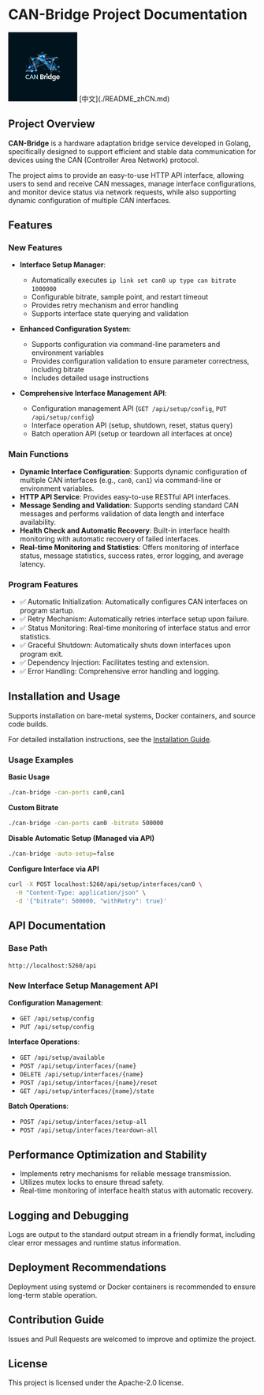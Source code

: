 # CAN-Bridge Project Documentation

<img src=".github/logo.png" width=140>
[中文](./README_zhCN.md)

## Project Overview

**CAN-Bridge** is a hardware adaptation bridge service developed in Golang, specifically designed to support efficient and stable data communication for devices using the CAN (Controller Area Network) protocol.

The project aims to provide an easy-to-use HTTP API interface, allowing users to send and receive CAN messages, manage interface configurations, and monitor device status via network requests, while also supporting dynamic configuration of multiple CAN interfaces.

## Features

### New Features

* **Interface Setup Manager**:

  * Automatically executes `ip link set can0 up type can bitrate 1000000`
  * Configurable bitrate, sample point, and restart timeout
  * Provides retry mechanism and error handling
  * Supports interface state querying and validation

* **Enhanced Configuration System**:

  * Supports configuration via command-line parameters and environment variables
  * Provides configuration validation to ensure parameter correctness, including bitrate
  * Includes detailed usage instructions

* **Comprehensive Interface Management API**:

  * Configuration management API (`GET /api/setup/config`, `PUT /api/setup/config`)
  * Interface operation API (setup, shutdown, reset, status query)
  * Batch operation API (setup or teardown all interfaces at once)

### Main Functions

* **Dynamic Interface Configuration**: Supports dynamic configuration of multiple CAN interfaces (e.g., `can0`, `can1`) via command-line or environment variables.
* **HTTP API Service**: Provides easy-to-use RESTful API interfaces.
* **Message Sending and Validation**: Supports sending standard CAN messages and performs validation of data length and interface availability.
* **Health Check and Automatic Recovery**: Built-in interface health monitoring with automatic recovery of failed interfaces.
* **Real-time Monitoring and Statistics**: Offers monitoring of interface status, message statistics, success rates, error logging, and average latency.

### Program Features

* ✅ Automatic Initialization: Automatically configures CAN interfaces on program startup.
* ✅ Retry Mechanism: Automatically retries interface setup upon failure.
* ✅ Status Monitoring: Real-time monitoring of interface status and error statistics.
* ✅ Graceful Shutdown: Automatically shuts down interfaces upon program exit.
* ✅ Dependency Injection: Facilitates testing and extension.
* ✅ Error Handling: Comprehensive error handling and logging.

## Installation and Usage

Supports installation on bare-metal systems, Docker containers, and source code builds.

For detailed installation instructions, see the [Installation Guide](docs/install.md).

### Usage Examples

**Basic Usage**

```bash
./can-bridge -can-ports can0,can1
```

**Custom Bitrate**

```bash
./can-bridge -can-ports can0 -bitrate 500000
```

**Disable Automatic Setup (Managed via API)**

```bash
./can-bridge -auto-setup=false
```

**Configure Interface via API**

```bash
curl -X POST localhost:5260/api/setup/interfaces/can0 \
  -H "Content-Type: application/json" \
  -d '{"bitrate": 500000, "withRetry": true}'
```

## API Documentation

### Base Path

`http://localhost:5260/api`

### New Interface Setup Management API

**Configuration Management**:

* `GET /api/setup/config`
* `PUT /api/setup/config`

**Interface Operations**:

* `GET /api/setup/available`
* `POST /api/setup/interfaces/{name}`
* `DELETE /api/setup/interfaces/{name}`
* `POST /api/setup/interfaces/{name}/reset`
* `GET /api/setup/interfaces/{name}/state`

**Batch Operations**:

* `POST /api/setup/interfaces/setup-all`
* `POST /api/setup/interfaces/teardown-all`

## Performance Optimization and Stability

* Implements retry mechanisms for reliable message transmission.
* Utilizes mutex locks to ensure thread safety.
* Real-time monitoring of interface health status with automatic recovery.

## Logging and Debugging

Logs are output to the standard output stream in a friendly format, including clear error messages and runtime status information.

## Deployment Recommendations

Deployment using systemd or Docker containers is recommended to ensure long-term stable operation.

## Contribution Guide

Issues and Pull Requests are welcomed to improve and optimize the project.

## License

This project is licensed under the Apache-2.0 license.
